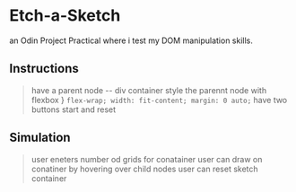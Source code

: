 # Etch-a-Sketch

an Odin Project Practical where i test my DOM manipulation skills.

## Instructions

>have a parent node -- div container
>style the parennt node with flexbox }
>```flex-wrap; width: fit-content; margin: 0 auto;```
>have two buttons start and reset

## Simulation

>user eneters number od grids for conatainer
>user can draw on conatiner by hovering over child nodes
>user can reset sketch container
